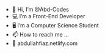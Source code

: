 - 👋 Hi, I’m @Abd-Codes
- 💻 I’m a Front-End Developer
- 🖥️ I’m a Computer Science Student
- 📫 How to reach me ...
- 🔗 abdullahfiaz.netlify.com

<!---
Abd-Codes/Abd-Codes is a ✨ special ✨ repository because its `README.md` (this file) appears on your GitHub profile.
You can click the Preview link to take a look at your changes.
--->
